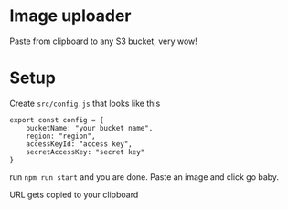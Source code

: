 # Image uploader

Paste from clipboard to any S3 bucket, very wow!


# Setup

Create `src/config.js` that looks like this

```
export const config = {
    bucketName: "your bucket name",
    region: "region",
    accessKeyId: "access key",
    secretAccessKey: "secret key"
}
```

run `npm run start` and you are done. Paste an image and click go baby.

URL gets copied to your clipboard
